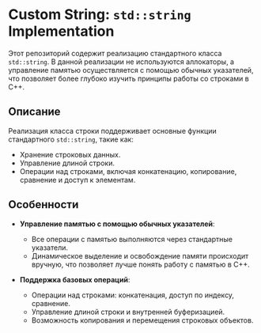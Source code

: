 # Custom String: `std::string` Implementation

Этот репозиторий содержит реализацию стандартного класса `std::string`. В данной реализации не используются аллокаторы, а управление памятью осуществляется с помощью обычных указателей, что позволяет более глубоко изучить принципы работы со строками в C++.

## Описание

Реализация класса строки поддерживает основные функции стандартного `std::string`, такие как:

- Хранение строковых данных.
- Управление длиной строки.
- Операции над строками, включая конкатенацию, копирование, сравнение и доступ к элементам.

## Особенности

- **Управление памятью с помощью обычных указателей**:
    - Все операции с памятью выполняются через стандартные указатели.
    - Динамическое выделение и освобождение памяти происходит вручную, что позволяет лучше понять работу с памятью в C++.

- **Поддержка базовых операций**:
    - Операции над строками: конкатенация, доступ по индексу, сравнение.
    - Управление длиной строки и внутренней буферизацией.
    - Возможность копирования и перемещения строковых объектов.
